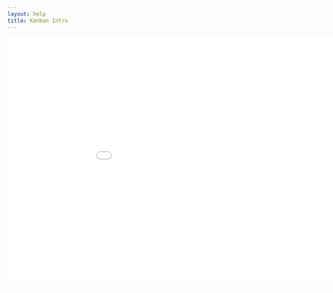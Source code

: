 ```yaml
---
layout: help
title: Kanban Intro
---
```


<iframe src="//player.vimeo.com/video/87630468?byline=0&amp;portrait=0" width="1000" height="562" frameborder="0" ></iframe>